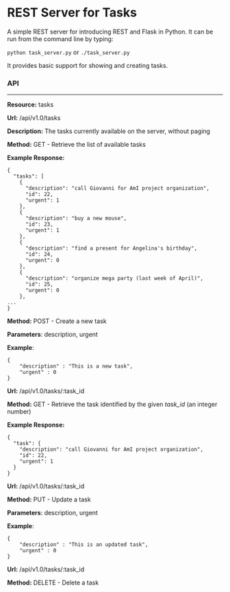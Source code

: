REST Server for Tasks
======================

A simple REST server for introducing REST and Flask in Python. It can be run from the command line by typing:

``` python task_server.py ```
or
```./task_server.py ```

It provides basic support for showing and creating tasks.

### API
-------

**Resource:** tasks

**Url:** /api/v1.0/tasks

**Description:** The tasks currently available on the server, without paging

**Method:** GET - Retrieve the list of available tasks

**Example Response:**

```
{
  "tasks": [
    {
      "description": "call Giovanni for AmI project organization",
      "id": 22,
      "urgent": 1
    },
    {
      "description": "buy a new mouse",
      "id": 23,
      "urgent": 1
    },
    {
      "description": "find a present for Angelina's birthday",
      "id": 24,
      "urgent": 0
    },
    {
      "description": "organize mega party (last week of April)",
      "id": 25,
      "urgent": 0
    },
...
}
```

**Method:** POST - Create a new task

**Parameters**: description, urgent

**Example**:

```
{
	"description" : "This is a new task",
	"urgent" : 0
}
```


**Url:** /api/v1.0/tasks/:task_id

**Method:** GET - Retrieve the task identified by the given *task_id* (an integer number)

**Example Response:**

```
{
  "task": {
    "description": "call Giovanni for AmI project organization",
    "id": 22,
    "urgent": 1
  }
}
```


**Url:** /api/v1.0/tasks/:task_id

**Method:** PUT - Update a task

**Parameters**: description, urgent

**Example**:

```
{
	"description" : "This is an updated task",
	"urgent" : 0
}
```

**Url:** /api/v1.0/tasks/:task_id

**Method:** DELETE - Delete a task
